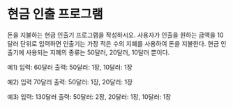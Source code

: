 # 현금 인출 프로그램

돈을 지불하는 현금 인출기 프로그램을 작성하시오. 사용자가 인출을 원하는 금액을 10달러 단위로 입력하면 인출기는 가장 적은 수의 지폐를 사용하여 돈을 지불한다. 현금 인출기에 사용되는 지폐의 종류는 50달러, 20달러, 10달러 뿐이다. 

예1) 입력: 60달러
출력: 50달러: 1장, 10달러: 1장

예2) 입력 70달러
출력: 50달러: 1장, 20달러: 1장

예3) 입력: 130달러
출력: 50달러: 2장, 20달러: 1장, 10달러: 1장
